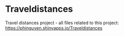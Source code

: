 # Traveldistances
Travel distances project - all files related to this project: https://phinguyen.shinyapps.io/Traveldistances
